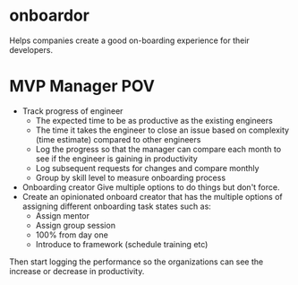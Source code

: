 # onboardor
Helps companies create a good on-boarding experience for their developers.

# MVP Manager POV
- Track progress of engineer
  - The expected time to be as productive as the existing engineers
  - The time it takes the engineer to close an issue based on complexity (time estimate) compared to other engineers
  - Log the progress so that the manager can compare each month to see if the engineer is gaining in productivity
  - Log subsequent requests for changes and compare monthly
  - Group by skill level to measure onboarding process
- Onboarding creator
Give multiple options to do things but don't force. 
- Create an opinionated onboard creator that has the multiple options of assigning different onboarding task states such as:
  - Assign mentor
  - Assign group session
  - 100% from day one
  - Introduce to framework (schedule training etc)

Then start logging the performance so the organizations can see the increase or decrease in productivity.
